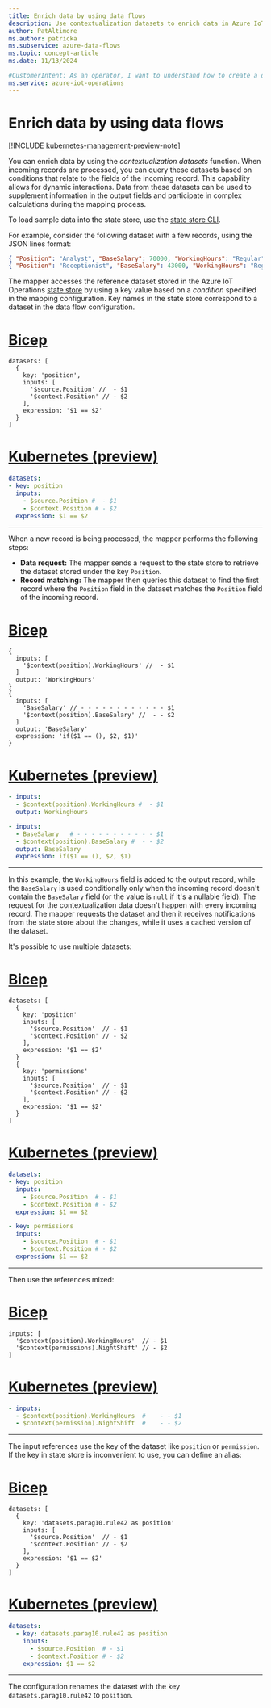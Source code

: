 ```yaml
---
title: Enrich data by using data flows
description: Use contextualization datasets to enrich data in Azure IoT Operations data flows.
author: PatAltimore
ms.author: patricka
ms.subservice: azure-data-flows
ms.topic: concept-article
ms.date: 11/13/2024

#CustomerIntent: As an operator, I want to understand how to create a data flow to enrich data sent to endpoints.
ms.service: azure-iot-operations
---
```


# Enrich data by using data flows

[!INCLUDE [kubernetes-management-preview-note](../includes/kubernetes-management-preview-note.md)]

You can enrich data by using the *contextualization datasets* function. When incoming records are processed, you can query these datasets based on conditions that relate to the fields of the incoming record. This capability allows for dynamic interactions. Data from these datasets can be used to supplement information in the output fields and participate in complex calculations during the mapping process.

To load sample data into the state store, use the [state store CLI](https://github.com/Azure-Samples/explore-iot-operations/tree/main/tools/statestore-cli).

For example, consider the following dataset with a few records, using the JSON lines format:

```json
{ "Position": "Analyst", "BaseSalary": 70000, "WorkingHours": "Regular" }
{ "Position": "Receptionist", "BaseSalary": 43000, "WorkingHours": "Regular" }
```

The mapper accesses the reference dataset stored in the Azure IoT Operations [state store](../create-edge-apps/concept-about-state-store-protocol.md) by using a key value based on a *condition* specified in the mapping configuration. Key names in the state store correspond to a dataset in the data flow configuration.

# [Bicep](#tab/bicep)

```bicep
datasets: [
  {
    key: 'position',
    inputs: [
      '$source.Position' //  - $1
      '$context.Position' // - $2
    ],
    expression: '$1 == $2'
  }
]
```

# [Kubernetes (preview)](#tab/kubernetes)

```yaml
datasets:
- key: position
  inputs:
    - $source.Position #  - $1
    - $context.Position # - $2
  expression: $1 == $2
```

---

When a new record is being processed, the mapper performs the following steps:

* **Data request:** The mapper sends a request to the state store to retrieve the dataset stored under the key `Position`.
* **Record matching:** The mapper then queries this dataset to find the first record where the `Position` field in the dataset matches the `Position` field of the incoming record.

# [Bicep](#tab/bicep)

```bicep
{
  inputs: [
    '$context(position).WorkingHours' //  - $1 
  ]
  output: 'WorkingHours'
}
{
  inputs: [
    'BaseSalary' // - - - - - - - - - - - - $1
    '$context(position).BaseSalary' //  - - $2
  ]
  output: 'BaseSalary'
  expression: 'if($1 == (), $2, $1)'
}
```

# [Kubernetes (preview)](#tab/kubernetes)

```yaml
- inputs:
  - $context(position).WorkingHours #  - $1 
  output: WorkingHours

- inputs:
  - BaseSalary   # - - - - - - - - - - - $1
  - $context(position).BaseSalary #  - - $2 
  output: BaseSalary
  expression: if($1 == (), $2, $1)
```

---

In this example, the `WorkingHours` field is added to the output record, while the `BaseSalary` is used conditionally only when the incoming record doesn't contain the `BaseSalary` field (or the value is `null` if it's a nullable field). The request for the contextualization data doesn't happen with every incoming record. The mapper requests the dataset and then it receives notifications from the state store about the changes, while it uses a cached version of the dataset.

It's possible to use multiple datasets:

# [Bicep](#tab/bicep)

```bicep
datasets: [
  {
    key: 'position'
    inputs: [
      '$source.Position'  // - $1
      '$context.Position' // - $2
    ],
    expression: '$1 == $2'
  }
  {
    key: 'permissions'
    inputs: [
      '$source.Position'  // - $1
      '$context.Position' // - $2
    ],
    expression: '$1 == $2'
  }
]
```

# [Kubernetes (preview)](#tab/kubernetes)

```yaml
datasets:
- key: position
  inputs:
    - $source.Position  # - $1
    - $context.Position # - $2
  expression: $1 == $2

- key: permissions
  inputs:
    - $source.Position  # - $1
    - $context.Position # - $2
  expression: $1 == $2
```

---

Then use the references mixed:

# [Bicep](#tab/bicep)

```bicep
inputs: [
  '$context(position).WorkingHours'  // - $1
  '$context(permissions).NightShift' // - $2
]
```

# [Kubernetes (preview)](#tab/kubernetes)

```yaml
- inputs:
  - $context(position).WorkingHours  #    - - $1
  - $context(permission).NightShift  #    - - $2
```

---

The input references use the key of the dataset like `position` or `permission`. If the key in state store is inconvenient to use, you can define an alias:

# [Bicep](#tab/bicep)

```bicep
datasets: [
  {
    key: 'datasets.parag10.rule42 as position'
    inputs: [
      '$source.Position'  // - $1
      '$context.Position' // - $2
    ],
    expression: '$1 == $2'
  }
]
```

# [Kubernetes (preview)](#tab/kubernetes)

```yaml
datasets:
  - key: datasets.parag10.rule42 as position
    inputs:
      - $source.Position  # - $1
      - $context.Position # - $2
    expression: $1 == $2
```

---

The configuration renames the dataset with the key `datasets.parag10.rule42` to `position`.
